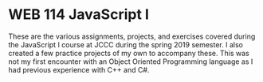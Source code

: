 # WEB 114 JavaScript I

These are the various assignments, projects, and exercises covered during the JavaScript I course at JCCC during the spring 2019 semester.  I also created a few practice projects of my own to accompany these.  This was not my first encounter with an Object Oriented Programming language as I had previous experience with C++ and C#.